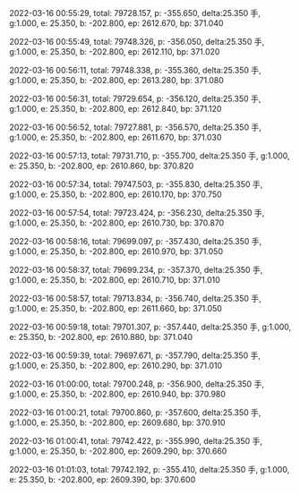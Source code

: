 2022-03-16 00:55:29, total: 79728.157, p: -355.650, delta:25.350 手, g:1.000, e: 25.350, b: -202.800, ep: 2612.670, bp: 371.040

2022-03-16 00:55:49, total: 79748.326, p: -356.050, delta:25.350 手, g:1.000, e: 25.350, b: -202.800, ep: 2612.110, bp: 371.020

2022-03-16 00:56:11, total: 79748.338, p: -355.360, delta:25.350 手, g:1.000, e: 25.350, b: -202.800, ep: 2613.280, bp: 371.080

2022-03-16 00:56:31, total: 79729.654, p: -356.120, delta:25.350 手, g:1.000, e: 25.350, b: -202.800, ep: 2612.840, bp: 371.120

2022-03-16 00:56:52, total: 79727.881, p: -356.570, delta:25.350 手, g:1.000, e: 25.350, b: -202.800, ep: 2611.670, bp: 371.030

2022-03-16 00:57:13, total: 79731.710, p: -355.700, delta:25.350 手, g:1.000, e: 25.350, b: -202.800, ep: 2610.860, bp: 370.820

2022-03-16 00:57:34, total: 79747.503, p: -355.830, delta:25.350 手, g:1.000, e: 25.350, b: -202.800, ep: 2610.170, bp: 370.750

2022-03-16 00:57:54, total: 79723.424, p: -356.230, delta:25.350 手, g:1.000, e: 25.350, b: -202.800, ep: 2610.730, bp: 370.870

2022-03-16 00:58:16, total: 79699.097, p: -357.430, delta:25.350 手, g:1.000, e: 25.350, b: -202.800, ep: 2610.970, bp: 371.050

2022-03-16 00:58:37, total: 79699.234, p: -357.370, delta:25.350 手, g:1.000, e: 25.350, b: -202.800, ep: 2610.710, bp: 371.010

2022-03-16 00:58:57, total: 79713.834, p: -356.740, delta:25.350 手, g:1.000, e: 25.350, b: -202.800, ep: 2611.660, bp: 371.050

2022-03-16 00:59:18, total: 79701.307, p: -357.440, delta:25.350 手, g:1.000, e: 25.350, b: -202.800, ep: 2610.880, bp: 371.040

2022-03-16 00:59:39, total: 79697.671, p: -357.790, delta:25.350 手, g:1.000, e: 25.350, b: -202.800, ep: 2610.290, bp: 371.010

2022-03-16 01:00:00, total: 79700.248, p: -356.900, delta:25.350 手, g:1.000, e: 25.350, b: -202.800, ep: 2610.940, bp: 370.980

2022-03-16 01:00:21, total: 79700.860, p: -357.600, delta:25.350 手, g:1.000, e: 25.350, b: -202.800, ep: 2609.680, bp: 370.910

2022-03-16 01:00:41, total: 79742.422, p: -355.990, delta:25.350 手, g:1.000, e: 25.350, b: -202.800, ep: 2609.290, bp: 370.660

2022-03-16 01:01:03, total: 79742.192, p: -355.410, delta:25.350 手, g:1.000, e: 25.350, b: -202.800, ep: 2609.390, bp: 370.600
